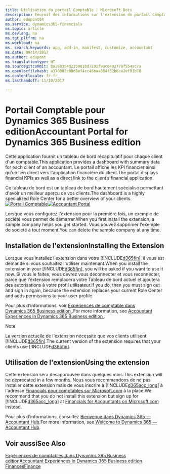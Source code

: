 ```yaml
---
title: Utilisation du portail Comptable | Microsoft Docs
description: Fournit des informations sur l'extension du portail Comptable.
author: edupont04
ms.service: dynamics365-financials
ms.topic: article
ms.devlang: na
ms.tgt_pltfrm: na
ms.workload: na
ms. search.keywords: app, add-in, manifest, customize, accountant
ms.date: 09/14/2017
ms.author: edupont
ms.translationtype: HT
ms.sourcegitcommit: ba26b354d235981bd7291f9ac6402779f554ac7a
ms.openlocfilehash: a370002c08d8ef4cc46baa864f32b6ca2ef01b78
ms.contentlocale: fr-fr
ms.lasthandoff: 11/10/2017

---
```

# <a name="accountant-portal-for-dynamics-365-business-edition"></a><span data-ttu-id="f68f3-103">Portail Comptable pour Dynamics 365 Business edition</span><span class="sxs-lookup"><span data-stu-id="f68f3-103">Accountant Portal for Dynamics 365 Business edition</span></span>
<span data-ttu-id="f68f3-104">Cette application fournit un tableau de bord récapitulatif pour chaque client d'un comptable.</span><span class="sxs-lookup"><span data-stu-id="f68f3-104">This application provides a dashboard with summary data for each client of an accountant.</span></span> <span data-ttu-id="f68f3-105">Le portail affiche les KPI financier ainsi qu'un lien direct vers l'application financière du client.</span><span class="sxs-lookup"><span data-stu-id="f68f3-105">The portal displays financial KPIs as well as a direct link to the client’s financial application.</span></span>  

<span data-ttu-id="f68f3-106">Ce tableau de bord est un tableau de bord hautement spécialisé permettant d'avoir un meilleur aperçu de vos clients.</span><span class="sxs-lookup"><span data-stu-id="f68f3-106">The dashboard is a highly specialized Role Center for a better overview of your clients.</span></span>  
<span data-ttu-id="f68f3-107">[![Portail Comptable](./media/ui-extensions-accportal/accountant-portal.png)](https://go.microsoft.com/fwlink/?linkid=851257)</span><span class="sxs-lookup"><span data-stu-id="f68f3-107">[![Accountant Portal](./media/ui-extensions-accportal/accountant-portal.png)](https://go.microsoft.com/fwlink/?linkid=851257)</span></span>

<span data-ttu-id="f68f3-108">Lorsque vous configurez l'extension pour la première fois, un exemple de société vous permet de démarrer.</span><span class="sxs-lookup"><span data-stu-id="f68f3-108">When you first install the extension, a sample company helps you get started.</span></span> <span data-ttu-id="f68f3-109">Vous pouvez supprimer l'exemple de société à tout moment.</span><span class="sxs-lookup"><span data-stu-id="f68f3-109">You can delete the sample company at any time.</span></span>  

## <a name="installing-the-extension"></a><span data-ttu-id="f68f3-110">Installation de l'extension</span><span class="sxs-lookup"><span data-stu-id="f68f3-110">Installing the Extension</span></span>
<span data-ttu-id="f68f3-111">Lorsque vous installez l'extension dans votre [!INCLUDE[d365fin](includes/d365fin_md.md)], il vous est demandé si vous souhaitez l'utiliser maintenant.</span><span class="sxs-lookup"><span data-stu-id="f68f3-111">When you install the extension in your [!INCLUDE[d365fin](includes/d365fin_md.md)], you will be asked if you want to use it now.</span></span> <span data-ttu-id="f68f3-112">Si vous le faites, vous devrez vous déconnecter et vous reconnecter, parce que l'extension remplacera votre Tableau de bord actuel et ajoutera des autorisations à votre profil utilisateur.</span><span class="sxs-lookup"><span data-stu-id="f68f3-112">If you do, then you must sign out and sign in again, because the extension replaces your current Role Center and adds permissions to your user profile.</span></span>  

<span data-ttu-id="f68f3-113">Pour plus d'informations, voir [Expériences de comptable dans Dynamics 365 Business edition ](finance-accounting.md).</span><span class="sxs-lookup"><span data-stu-id="f68f3-113">For more information, see [Accountant Experiences in Dynamics 365 Business edition ](finance-accounting.md).</span></span>  

> [!NOTE]  
>  <span data-ttu-id="f68f3-114">La version actuelle de l'extension nécessite que vos clients utilisent [!INCLUDE[d365fin](includes/d365fin_md.md)].</span><span class="sxs-lookup"><span data-stu-id="f68f3-114">The current version of the extension requires that your clients use [!INCLUDE[d365fin](includes/d365fin_md.md)].</span></span>  

## <a name="using-the-extension"></a><span data-ttu-id="f68f3-115">Utilisation de l'extension</span><span class="sxs-lookup"><span data-stu-id="f68f3-115">Using the extension</span></span>
<span data-ttu-id="f68f3-116">Cette extension sera désapprouvée dans quelques mois.</span><span class="sxs-lookup"><span data-stu-id="f68f3-116">This extension will be deprecated in a few months.</span></span> <span data-ttu-id="f68f3-117">Nous vous recommandons de ne pas installer cette extension mais de vous inscrire à [!INCLUDE[d365acc_long](includes/d365acc_long_md.md)] à l'adresse [Financials pour comptables sur Microsoft.com](https://www.microsoft.com/en-us/dynamics365/financial-insights-for-accountants) à la place.</span><span class="sxs-lookup"><span data-stu-id="f68f3-117">We recommend that you do not install this extension but sign up for [!INCLUDE[d365acc_long](includes/d365acc_long_md.md)] at [Financials for Accountants on Microsoft.com](https://www.microsoft.com/en-us/dynamics365/financial-insights-for-accountants) instead.</span></span>

<span data-ttu-id="f68f3-118">Pour plus d'informations, consultez [Bienvenue dans Dynamics 365 — Accountant Hub](/dynamics365/accountants/index.md).</span><span class="sxs-lookup"><span data-stu-id="f68f3-118">For more information, see [Welcome to Dynamics 365 — Accountant Hub](/dynamics365/accountants/index.md).</span></span>  

## <a name="see-also"></a><span data-ttu-id="f68f3-119">Voir aussi</span><span class="sxs-lookup"><span data-stu-id="f68f3-119">See Also</span></span>
[<span data-ttu-id="f68f3-120">Expériences de comptables dans Dynamics 365 Business edition</span><span class="sxs-lookup"><span data-stu-id="f68f3-120">Accountant Experiences in Dynamics 365 Business edition </span></span>](finance-accounting.md)  
[<span data-ttu-id="f68f3-121">Finances</span><span class="sxs-lookup"><span data-stu-id="f68f3-121">Finance</span></span>](finance.md)  

